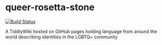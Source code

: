# queer-rosetta-stone

[![Build Status](https://travis-ci.com/skeetcha/queer-rosetta-stone.svg?branch=master)](https://travis-ci.com/skeetcha/queer-rosetta-stone)

A TiddlyWiki hosted on GitHub pages holding language from around the world describing identities in the LGBTQ+ community
